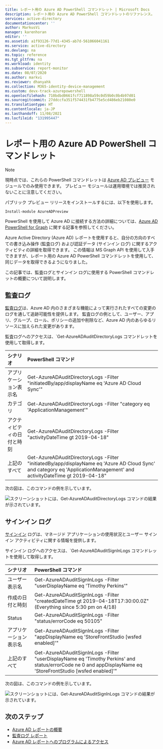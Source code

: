 ```yaml
---
title: レポート用の Azure AD PowerShell コマンドレット | Microsoft Docs
description: レポート用の Azure AD PowerShell コマンドレットのリファレンス。
services: active-directory
documentationcenter: ''
author: MarkusVi
manager: karenhoran
editor: ''
ms.assetid: a1f93126-77d1-4345-ab7d-561066041161
ms.service: active-directory
ms.devlang: na
ms.topic: reference
ms.tgt_pltfrm: na
ms.workload: identity
ms.subservice: report-monitor
ms.date: 08/07/2020
ms.author: markvi
ms.reviewer: dhanyahk
ms.collection: M365-identity-device-management
ms.custom: devx-track-azurepowershell
ms.openlocfilehash: 710bdbd0661fcf711898a59c0d59b0c0b4b97d01
ms.sourcegitcommit: 27ddccfa351f574431fb4775e5cd486eb21080e0
ms.translationtype: HT
ms.contentlocale: ja-JP
ms.lasthandoff: 11/08/2021
ms.locfileid: "131995447"
---
```

# <a name="azure-ad-powershell-cmdlets-for-reporting"></a>レポート用の Azure AD PowerShell コマンドレット

> [!NOTE] 
> 現時点では、これらの PowerShell コマンドレットは [Azure AD プレビュー](/powershell/module/azuread/?view=azureadps-2.0-preview&preserve-view=true#directory_auditing) モジュールでのみ使用できます。 プレビュー モジュールは運用環境では推奨されないことに注意してください。 

パブリック プレビュー リリースをインストールするには、以下を使用します。 

```powershell
Install-module AzureADPreview
```

PowerShell を使用して Azure AD に接続する方法の詳細については、[Azure AD PowerShell for Graph](/powershell/azure/active-directory/install-adv2) に関する記事を参照してください。  

Azure Active Directory (Azure AD) レポートを使用すると、自分の方向のすべての書き込み操作 (監査ログ) および認証データ (サインイン ログ) に関するアクティビティの詳細を取得できます。 この情報は MS Graph API を使用して入手できますが、レポート用の Azure AD PowerShell コマンドレットを使用して、同じデータを取得できるようになりました。

この記事では、監査ログとサインイン ログに使用する PowerShell コマンドレットの概要について説明します。

## <a name="audit-logs"></a>監査ログ

[監査ログ](concept-audit-logs.md)は、Azure AD 内のさまざまな機能によって実行されたすべての変更のログを通して追跡可能性を提供します。 監査ログの例として、ユーザー、アプリ、グループ、ロール、ポリシーの追加や削除など、Azure AD 内のあらゆるリソースに加えられた変更があります。

監査ログへのアクセスは、`Get-AzureADAuditDirectoryLogs コマンドレットを使用して取得します。


| シナリオ                      | PowerShell コマンド |
| :--                           | :--                |
| アプリケーション表示名      | Get-AzureADAuditDirectoryLogs -Filter "initiatedBy/app/displayName eq 'Azure AD Cloud Sync'" |
| カテゴリ                      | Get-AzureADAuditDirectoryLogs -Filter "category eq 'ApplicationManagement'" |
| アクティビティの日付と時刻            | Get-AzureADAuditDirectoryLogs -Filter "activityDateTime gt 2019-04-18" |
| 上記のすべて              | Get-AzureADAuditDirectoryLogs -Filter "initiatedBy/app/displayName eq 'Azure AD Cloud Sync' and category eq 'ApplicationManagement' and activityDateTime gt 2019-04-18"|


次の図は、このコマンドの例を示しています。 

![スクリーンショットには、Get-AzureADAuditDirectoryLogs コマンドの結果が示されています。](./media/reference-powershell-reporting/get-azureadauditdirectorylogs.png)



## <a name="sign-in-logs"></a>サインイン ログ

[サインイン](concept-sign-ins.md) ログは、マネージド アプリケーションの使用状況とユーザー サインイン アクティビティに関する情報を提供します。

サインイン ログへのアクセスは、`Get-AzureADAuditSignInLogs コマンドレットを使用して取得します。


| シナリオ                      | PowerShell コマンド |
| :--                           | :--                |
| ユーザー表示名             | Get-AzureADAuditSignInLogs -Filter "userDisplayName eq 'Timothy Perkins'" |
| 作成の日付と時刻              | Get-AzureADAuditSignInLogs -Filter "createdDateTime gt 2019-04-18T17:30:00.0Z" (Everything since 5:30 pm on 4/18) |
| Status                        | Get-AzureADAuditSignInLogs -Filter "status/errorCode eq 50105" |
| アプリケーション表示名      | Get-AzureADAuditSignInLogs -Filter "appDisplayName eq 'StoreFrontStudio [wsfed enabled]'" |
| 上記のすべて              | Get-AzureADAuditSignInLogs -Filter "userDisplayName eq 'Timothy Perkins' and status/errorCode ne 0 and appDisplayName eq 'StoreFrontStudio [wsfed enabled]'" |


次の図は、このコマンドの例を示しています。 

![スクリーンショットには、Get-AzureADAuditSignInLogs コマンドの結果が示されています。](./media/reference-powershell-reporting/get-azureadauditsigninlogs.png)



## <a name="next-steps"></a>次のステップ

- [Azure AD レポートの概要](overview-reports.md)
- [監査ログ レポート](concept-audit-logs.md) 
- [Azure AD レポートへのプログラムによるアクセス](concept-reporting-api.md)
